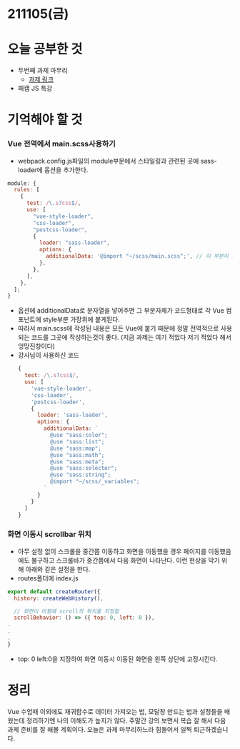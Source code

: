 # 211105(금)

# 오늘 공부한 것

- 두번째 과제 마무리
  - [과제 링크](https://ksh-todo.netlify.app/)
- 패캠 JS 특강

# 기억해야 할 것

### Vue 전역에서 main.scss사용하기

- webpack.config.js파일의 module부분에서 스타일링과 관련된 곳에 sass-loader에 옵션을 추가한다.

```jsx
module: {
  rules: [
    {
      test: /\.s?css$/,
      use: [
        "vue-style-loader",
        "css-loader",
        "postcss-loader",
        {
          loader: "sass-loader",
          options: {
            additionalData: '@import "~/scss/main.scss";', // 이 부분이 코드로 들어감
          },
        },
      ],
    },
  ];
}
```

- 옵션에 additionalData로 문자열을 넣어주면 그 부분자체가 코드형태로 각 Vue 컴포넌트에 style부분 가장위에 붙게된다.
- 따라서 main.scss에 작성된 내용은 모든 Vue에 붙기 때문에 정말 전역적으로 사용되는 코드를 그곳에 작성하는것이 좋다. (지금 과제는 여기 적었다 저기 적었다 해서 엉망진창이다)
- 강사님이 사용하신 코드
  ```jsx
  {
    test: /\.s?css$/,
    use: [
      'vue-style-loader',
      'css-loader',
      'postcss-loader',
      {
        loader: 'sass-loader',
        options: {
          additionalData: `
            @use "sass:color";
            @use "sass:list";
            @use "sass:map";
            @use "sass:math";
            @use "sass:meta";
            @use "sass:selector";
            @use "sass:string";
            @import "~/scss/_variables";
          `
        }
      }
    ]
  }
  ```

### 화면 이동시 scrollbar 위치

- 아무 설정 없이 스크롤을 중간쯤 이동하고 화면을 이동했을 경우 페이지를 이동했음에도 불구하고 스크롤바가 중간쯤에서 다음 화면이 나타난다. 이런 현상을 막기 위해 아래와 같은 설정을 한다.
- routes폴더에 index.js

```jsx
export default createRouter({
  history: createWebHistory(),

  // 화면이 바뀔때 scroll의 위치를 지정함
  scrollBehavior: () => ({ top: 0, left: 0 }),
.
.
.
}
```

- top: 0 left:0을 지정하여 화면 이동시 이동된 화면을 왼쪽 상단에 고정시킨다.

# 정리

Vue 수업때 이외에도 재귀함수로 데이터 가져오는 법, 모달창 만드는 법과 설정들을 배웠는데 정리하기엔 나의 이해도가 높지가 않다. 주말간 강의 보면서 복습 잘 해서 다음 과제 준비를 잘 해볼 계획이다. 오늘은 과제 마무리하느라 힘들어서 일찍 퇴근하겠습니다.
